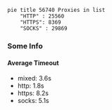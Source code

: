 
```mermaid
pie title 56740 Proxies in list
    "HTTP" : 25560
    "HTTPS": 8369
    "SOCKS" : 29869
```

### Some Info
#### Average Timeout

- mixed: 3.6s
- http: 1.8s
- https: 8.2s
- socks: 5.1s